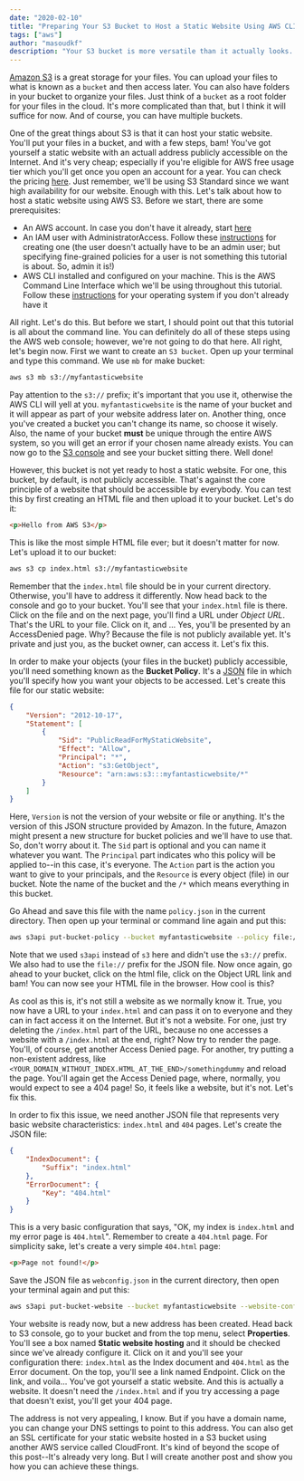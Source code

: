 ```yaml
---
date: "2020-02-10"
title: "Preparing Your S3 Bucket to Host a Static Website Using AWS CLI"
tags: ["aws"]
author: "masoudkf"
description: "Your S3 bucket is more versatile than it actually looks. For one, it can host a static website with an actuall domain name. There are, however, a couple of steps to take before your static site is up and running. Let's find out!"
---
```


<a target="_blank" rel="noopener noreferrer" href="https://aws.amazon.com/s3/?sc_channel=PS&sc_campaign=acquisition_CA&sc_publisher=google&sc_medium=ACQ-P%7CPS-GO%7CBrand%7CDesktop%7CSU%7CStorage%7CS3%7CCA%7CEN%7CText&sc_content=s3_e&sc_detail=amazon%20s3&sc_category=Storage&sc_segment=293634539894&sc_matchtype=e&sc_country=CA&s_kwcid=AL!4422!3!293634539894!e!!g!!amazon%20s3&ef_id=Cj0KCQiAm4TyBRDgARIsAOU75sp1nzvOImz6Fe3irQ3EtEudRvZlzuymfaK2OehnuhkXV0Ic5YF82RQaAjh5EALw_wcB:G:s">Amazon S3</a> is a great storage for your files. You can upload your files to what is known as a `bucket` and then access later. You can also have folders in your bucket to organize your files. Just think of a `bucket` as a root folder for your files in the cloud. It's more complicated than that, but I think it will suffice for now. And of course, you can have multiple buckets. 

One of the great things about S3 is that it can host your static website. You'll put your files in a bucket, and with a few steps, bam! You've got yourself a static website with an actuall address publicly accessible on the Internet. And it's very cheap; especially if you're eligible for AWS free usage tier which you'll get once you open an account for a year. You can check the pricing <a target="_blank" rel="noopener noreferrer" href="https://aws.amazon.com/s3/pricing/">here</a>. Just remember, we'll be using S3 Standard since we want high availability for our website. Enough with this. Let's talk about how to host a static website using AWS S3. Before we start, there are some prerequisites:

- An AWS account. In case you don't have it already, start <a target="_blank" rel="noopener noreferrer" href="https://aws.amazon.com/console/">here</a>
- An IAM user with AdministratorAccess. Follow these <a target="_blank" rel="noopener noreferrer" href="https://docs.aws.amazon.com/mediapackage/latest/ug/setting-up-create-iam-user.html">instructions</a> for creating one (the user doesn't actually have to be an admin user; but specifying fine-grained policies for a user is not something this tutorial is about. So, admin it is!)
- AWS CLI installed and configured on your machine. This is the AWS Command Line Interface which we'll be using throughout this tutorial. Follow these <a target="_blank" rel="noopener noreferrer" href="https://docs.aws.amazon.com/cli/latest/userguide/cli-chap-install.html">instructions</a> for your operating system if you don't already have it


All right. Let's do this. But before we start, I should point out that this tutorial is all about the command line. You can definitely do all of these steps using the AWS web console; however, we're not going to do that here. All right, let's begin now. First we want to create an `S3 bucket`. Open up your terminal and type this command. We use `mb` for make bucket:

```bash
aws s3 mb s3://myfantasticwebsite
```

Pay attention to the `s3://` prefix; it's important that you use it, otherwise the AWS CLI will yell at you. `myfantasticwebsite` is the name of your bucket and it will appear as part of your website address later on. Another thing, once you've created a bucket you can't change its name, so choose it wisely. Also, the name of your bucket **must** be unique through the entire AWS system, so you will get an error if your chosen name already exists. You can now go to the <a target="_blank" rel="noopener noreferrer" href="https://s3.console.aws.amazon.com/s3/">S3 console</a> and see your bucket sitting there. Well done!


However, this bucket is not yet ready to host a static website. For one, this bucket, by default, is not publicly accessible. That's against the core principle of a website that should be accessible by everybody. You can test this by first creating an HTML file and then upload it to your bucket. Let's do it:

```HTML
<p>Hello from AWS S3</p>
```

This is like the most simple HTML file ever; but it doesn't matter for now. Let's upload it to our bucket:

```bash
aws s3 cp index.html s3://myfantasticwebsite
```

Remember that the `index.html` file should be in your current directory. Otherwise, you'll have to address it differently. Now head back to the console and go to your bucket. You'll see that your `index.html` file is there. Click on the file and on the next page, you'll find a URL under _Object URL_. That's the URL to your file. Click on it, and ... Yes, you'll be presented by an AccessDenied page. Why? Because the file is not publicly available yet. It's private and just you, as the bucket owner, can access it. Let's fix this.

In order to make your objects (your files in the bucket) publicly accessible, you'll need something known as the **Bucket Policy**. It's a <a target="_blank" rel="noopener noreferrer" href="https://json.org">JSON</a> file in which you'll specify how you want your objects to be accessed. Let's create this file for our static website:

```JSON
{
    "Version": "2012-10-17",
    "Statement": [
        {
            "Sid": "PublicReadForMyStaticWebsite",
            "Effect": "Allow",
            "Principal": "*",
            "Action": "s3:GetObject",
            "Resource": "arn:aws:s3:::myfantasticwebsite/*"
        }
    ]
}
```

Here, `Version` is not the version of your website or file or anything. It's the version of this JSON structure provided by Amazon. In the future, Amazon might present a new structure for bucket policies and we'll have to use that. So, don't worry about it. The `Sid` part is optional and you can name it whatever you want. The `Principal` part indicates who this policy will be applied to--in this case, it's everyone. The `Action` part is the action you want to give to your principals, and the `Resource` is every object (file) in our bucket. Note the name of the bucket and the `/*` which means everything in this bucket.

Go Ahead and save this file with the name `policy.json` in the current directory. Then open up your terminal or command line again and put this:

```bash
aws s3api put-bucket-policy --bucket myfantasticwebsite --policy file://policy.json
```

Note that we used `s3api` instead of `s3` here and didn't use the `s3://` prefix. We also had to use the `file://` prefix for the JSON file. Now once again, go ahead to your bucket, click on the html file, click on the Object URL link and bam! You can now see your HTML file in the browser. How cool is this?

As cool as this is, it's not still a website as we normally know it. True, you now have a URL to your `index.html` and can pass it on to everyone and they can in fact access it on the Internet. But it's not a website. For one, just try deleting the `/index.html` part of the URL, because no one accesses a website with a `/index.html` at the end, right? Now try to render the page. You'll, of course, get another Access Denied page. For another, try putting a non-existent address, like `<YOUR_DOMAIN_WITHOUT_INDEX.HTML_AT_THE_END>/somethingdummy` and reload the page. You'll again get the Access Denied page, where, normally, you would expect to see a 404 page! So, it feels like a website, but it's not. Let's fix this.


In order to fix this issue, we need another JSON file that represents very basic website characteristics: `index.html` and `404` pages. Let's create the JSON file:

```JSON
{
    "IndexDocument": {
        "Suffix": "index.html"
    },
    "ErrorDocument": {
        "Key": "404.html"
    }
}
```

This is a very basic configuration that says, "OK, my index is `index.html` and my error page is `404.html`". Remember to create a `404.html` page. For simplicity sake, let's create a very simple `404.html` page:

```HTML
<p>Page not found!</p>
```

Save the JSON file as `webconfig.json` in the current directory, then open your terminal again and put this:

```bash
aws s3api put-bucket-website --bucket myfantasticwebsite --website-configuration file://webconfig.json
```

Your website is ready now, but a new address has been created. Head back to S3 console, go to your bucket and from the top menu, select **Properties**. You'll see a box named **Static website hosting** and it should be checked since we've already configure it. Click on it and you'll see your configuration there: `index.html` as the Index document and `404.html` as the Error document. On the top, you'll see a link named Endpoint. Click on the link, and voila... You've got yourself a static website. And this is actually a website. It doesn't need the `/index.html` and if you try accessing a page that doesn't exist, you'll get your 404 page.

The address is not very appealing, I know. But if you have a domain name, you can change your DNS settings to point to this address. You can also get an SSL certificate for your static website hosted in a S3 bucket using another AWS service called CloudFront. It's kind of beyond the scope of this post--It's already very long. But I will create another post and show you how you can achieve these things.
